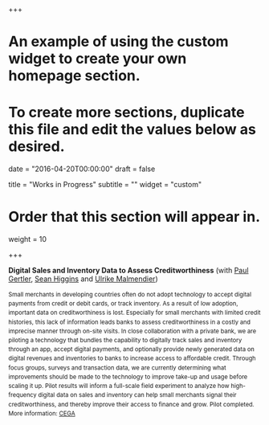 +++
# An example of using the custom widget to create your own homepage section.
# To create more sections, duplicate this file and edit the values below as desired.

date = "2016-04-20T00:00:00"
draft = false

title = "Works in Progress"
subtitle = ""
widget = "custom"

# Order that this section will appear in.
weight = 10

+++

**Digital Sales and Inventory Data to Assess Creditworthiness** (with [Paul Gertler](http://www.paulgertler.com/), [Sean Higgins](http://www.seankhiggins.com/) and [Ulrike Malmendier](http://eml.berkeley.edu/~ulrike/))
<small><p style="line-height: 1.3em;">Small merchants in developing countries often do not adopt technology to accept digital payments from credit or debit cards, or track inventory. As a result of low adoption, important data on creditworthiness is lost. Especially for small merchants with limited credit histories, this lack of information leads banks to assess creditworthiness in a costly and imprecise manner through on-site visits. In close collaboration with a private bank, we are piloting a technology that bundles the capability to digitally track sales and inventory through an app, accept digital payments, and optionally provide newly generated data on digital revenues and inventories to banks to increase access to affordable credit. Through focus groups, surveys and transaction data, we are currently determining what improvements should be made to the technology to improve take-up and usage before scaling it up. Pilot results will inform a full-scale field experiment to analyze how high-frequency digital data on sales and inventory can help small merchants signal their creditworthiness, and thereby improve their access to finance and grow. Pilot completed. More information:  [CEGA](http://cega.berkeley.edu/evidence/incentivizing-small-merchants-in-emerging-markets-to-adopt-digital-payment-technologies/)</small></p>